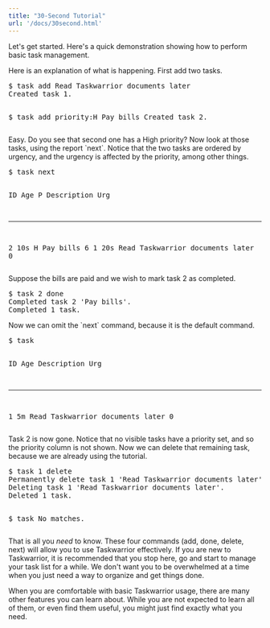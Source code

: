 ```yaml
---
title: "30-Second Tutorial"
url: '/docs/30second.html'
---
```

<div class="col-md-10 main">
 <div class="row">
  <a name="30sec">
  </a>
  <p>
   Let's get started.  Here's a quick demonstration showing how to
              perform basic task management.
  </p>
  <script async="" id="asciicast-17963" src="https://asciinema.org/a/17963.js" type="text/javascript">
  </script>
  <p>
   Here is an explanation of what is happening.
              First add two tasks.
  </p>
  <pre>$ task add Read Taskwarrior documents later
Created task 1.

$ task add priority:H Pay bills
Created task 2.</pre>
  <p>
   Easy. Do you see that second one has a High priority? Now look at
              those tasks, using the report `next`. Notice that the two tasks
              are ordered by urgency, and the urgency is affected by the
              priority, among other things.
  </p>
  <pre>$ task next

ID Age P Description                      Urg
-- --- - -------------------------------- ----
 2 10s H Pay bills                           6
 1 20s   Read Taskwarrior documents later    0</pre>
  <p>
   Suppose the bills are paid and we wish to mark task 2 as
              completed.
  </p>
  <pre>$ task 2 done
Completed task 2 'Pay bills'.
Completed 1 task.</pre>
  <p>
   Now we can omit the `next` command, because it is the default
              command.
  </p>
  <pre>$ task

ID Age Description                      Urg
-- --- -------------------------------- ----
 1 5m  Read Taskwarrior documents later    0</pre>
  <p>
   Task 2 is now gone. Notice that no visible tasks have a priority
              set, and so the priority column is not shown. Now we can delete
              that remaining task, because we are already using the tutorial.
  </p>
  <pre>$ task 1 delete
Permanently delete task 1 'Read Taskwarrior documents later'? (yes/no) y
Deleting task 1 'Read Taskwarrior documents later'.
Deleted 1 task.

$ task
No matches.</pre>
  <p>
   That is all you
   <em>
    need
   </em>
   to know. These four commands (add,
              done, delete, next) will allow you to use Taskwarrior effectively.
              If you are new to Taskwarrior, it is recommended that you stop
              here, go and start to manage your task list for a while. We don't
              want you to be overwhelmed at a time when you just need a way to
              organize and get things done.
  </p>
  <p>
   When you are comfortable with basic Taskwarrior usage, there are
              many other features you can learn about. While you are not
              expected to learn all of them, or even find them useful, you
              might just find exactly what you need.
  </p>
 </div>
 <br/>
 <br/>
</div>

